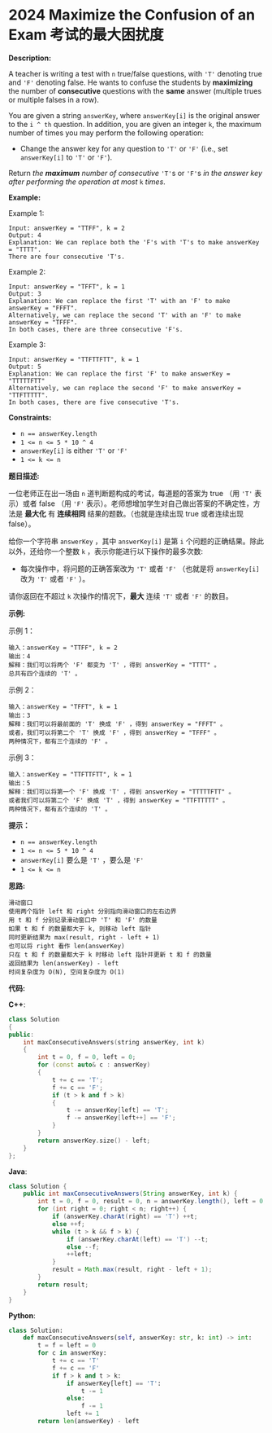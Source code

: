 # 2024 Maximize the Confusion of an Exam 考试的最大困扰度

__Description:__

A teacher is writing a test with `n` true/false questions, with `'T'` denoting true and `'F'` denoting false. He wants to confuse the students by __maximizing__ the number of __consecutive__ questions with the __same__ answer (multiple trues or multiple falses in a row).

You are given a string `answerKey`, where `answerKey[i]` is the original answer to the `i ^ th` question. In addition, you are given an integer `k`, the maximum number of times you may perform the following operation:

- Change the answer key for any question to `'T'` or `'F'` (i.e., set `answerKey[i]` to `'T'` or `'F'`).

Return _the __maximum__ number of consecutive_ `'T'`s or `'F'`s _in the answer key after performing the operation at most_ `k` _times_.

__Example:__

Example 1:

```text
Input: answerKey = "TTFF", k = 2
Output: 4
Explanation: We can replace both the 'F's with 'T's to make answerKey = "TTTT".
There are four consecutive 'T's.
```

Example 2:

```text
Input: answerKey = "TFFT", k = 1
Output: 3
Explanation: We can replace the first 'T' with an 'F' to make answerKey = "FFFT".
Alternatively, we can replace the second 'T' with an 'F' to make answerKey = "TFFF".
In both cases, there are three consecutive 'F's.
```

Example 3:

```text
Input: answerKey = "TTFTTFTT", k = 1
Output: 5
Explanation: We can replace the first 'F' to make answerKey = "TTTTTFTT"
Alternatively, we can replace the second 'F' to make answerKey = "TTFTTTTT". 
In both cases, there are five consecutive 'T's.
```

__Constraints:__

- `n == answerKey.length`
- `1 <= n <= 5 * 10 ^ 4`
- `answerKey[i]` is either `'T'` or `'F'`
- `1 <= k <= n`

__题目描述:__

一位老师正在出一场由 `n` 道判断题构成的考试，每道题的答案为 true （用 `'T'` 表示）或者 false （用 `'F'` 表示）。老师想增加学生对自己做出答案的不确定性，方法是 __最大化__ 有 __连续相同__ 结果的题数。（也就是连续出现 true 或者连续出现 false）。

给你一个字符串 `answerKey` ，其中 `answerKey[i]` 是第 `i` 个问题的正确结果。除此以外，还给你一个整数 `k` ，表示你能进行以下操作的最多次数:

- 每次操作中，将问题的正确答案改为 `'T'` 或者 `'F'` （也就是将 `answerKey[i]` 改为 `'T'` 或者 `'F'` ）。

请你返回在不超过 `k` 次操作的情况下，__最大__ 连续 `'T'` 或者 `'F'` 的数目。

__示例:__

示例 1：

```text
输入：answerKey = "TTFF", k = 2
输出：4
解释：我们可以将两个 'F' 都变为 'T' ，得到 answerKey = "TTTT" 。
总共有四个连续的 'T' 。
```

示例 2：

```text
输入：answerKey = "TFFT", k = 1
输出：3
解释：我们可以将最前面的 'T' 换成 'F' ，得到 answerKey = "FFFT" 。
或者，我们可以将第二个 'T' 换成 'F' ，得到 answerKey = "TFFF" 。
两种情况下，都有三个连续的 'F' 。
```

示例 3：

```text
输入：answerKey = "TTFTTFTT", k = 1
输出：5
解释：我们可以将第一个 'F' 换成 'T' ，得到 answerKey = "TTTTTFTT" 。
或者我们可以将第二个 'F' 换成 'T' ，得到 answerKey = "TTFTTTTT" 。
两种情况下，都有五个连续的 'T' 。
```

__提示：__

- `n == answerKey.length`
- `1 <= n <= 5 * 10 ^ 4`
- `answerKey[i]` 要么是 `'T'` ，要么是 `'F'`
- `1 <= k <= n`

__思路:__

```text
滑动窗口
使用两个指针 left 和 right 分别指向滑动窗口的左右边界
用 t 和 f 分别记录滑动窗口中 'T' 和 'F' 的数量
如果 t 和 f 的数量都大于 k, 则移动 left 指针
同时更新结果为 max(result, right - left + 1)
也可以将 right 看作 len(answerKey)
只在 t 和 f 的数量都大于 k 时移动 left 指针并更新 t 和 f 的数量
返回结果为 len(answerKey) - left
时间复杂度为 O(N), 空间复杂度为 O(1)
```

__代码:__

__C++__:

```C++
class Solution 
{
public:
    int maxConsecutiveAnswers(string answerKey, int k) 
    {
        int t = 0, f = 0, left = 0;
        for (const auto& c : answerKey)
        {
            t += c == 'T';
            f += c == 'F';
            if (t > k and f > k) 
            {
                t -= answerKey[left] == 'T';
                f -= answerKey[left++] == 'F';
            }
        }
        return answerKey.size() - left;
    }
};
```

__Java__:

```Java
class Solution {
    public int maxConsecutiveAnswers(String answerKey, int k) {
        int t = 0, f = 0, result = 0, n = answerKey.length(), left = 0;
        for (int right = 0; right < n; right++) {
            if (answerKey.charAt(right) == 'T') ++t;
            else ++f;
            while (t > k && f > k) {
                if (answerKey.charAt(left) == 'T') --t;
                else --f;
                ++left;
            }
            result = Math.max(result, right - left + 1);
        }
        return result;
    }
}
```

__Python__:

```Python
class Solution:
    def maxConsecutiveAnswers(self, answerKey: str, k: int) -> int:
        t = f = left = 0
        for c in answerKey:
            t += c == 'T'
            f += c == 'F'
            if f > k and t > k:
                if answerKey[left] == 'T':
                    t -= 1
                else:
                    f -= 1
                left += 1
        return len(answerKey) - left
```
